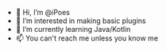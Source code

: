 - 👋 Hi, I’m @iPoes
- 👀 I’m interested in making basic plugins
- 🌱 I’m currently learning Java/Kotlin
- 📫 You can't reach me unless you know me
<!---
iPoes/iPoes is a ✨ special ✨ repository because its `README.md` (this file) appears on your GitHub profile.
You can click the Preview link to take a look at your changes.
--->
